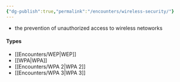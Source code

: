 ```yaml
---
{"dg-publish":true,"permalink":"/encounters/wireless-security/"}
---
```


- the prevention of unauthorized access to wireless netoworks
#### Types
- [[Encounters/WEP\|WEP]]
- [[WPA\|WPA]]
- [[Encounters/WPA 2\|WPA 2]]
- [[Encounters/WPA 3\|WPA 3]]
